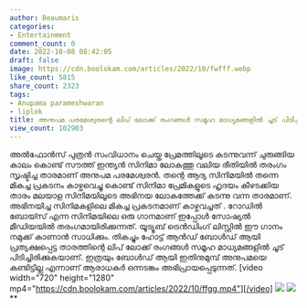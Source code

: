 ```yaml
---
author: Beaumaris
categories:
- Entertainment
comment_count: 0
date: 2022-10-08 08:42:05
draft: false
image: https://cdn.boolokam.com/articles/2022/10/fwfff.webp
like_count: 5815
share_count: 2323
tags:
- Anupama parameshwaran
- liplok
title: അനുപമ പരമേശ്വരന്റെ ലിപ് ലോക്ക് രംഗങ്ങൾ സമൂഹ മാധ്യമങ്ങളിൽ ചൂട് പിടിച്ചിരിക്കുകയാണ്
view_count: 102903
---
```


അൽഫോൻസ് പുത്രൻ സംവിധാനം ചെയ്ത പ്രേമത്തിലൂടെ കടന്നുവന്ന് ചുരുങ്ങിയ കാലം കൊണ്ട് സൗത്ത് ഇന്ത്യൻ സിനിമാ ലോകത്തു വലിയ രീതിയിൽ തരംഗം സൃഷ്ടിച്ച താരമാണ് അനുപമ പരമേശ്വരൻ. തന്റെ ആദ്യ സിനിമയിൽ തന്നെ മികച്ച പ്രകടനം കാഴ്ചവെച്ചു കൊണ്ട് സിനിമാ പ്രേമികളുടെ ഹൃദയം കീഴടക്കിയ താരം മലയാള സിനിമയിലൂടെ അഭിനയ ലോകത്തേക്ക് കടന്നു വന്ന താരമാണ്. അഭിനയിച്ച സിനിമകളിലെ മികച്ച പ്രകടനമാണ് കാഴ്ചവച്ചത് . റോഡിൽ ബോയ്സ് എന്ന സിനിമയിലെ ഒരു ഗാനമാണ് ഇപ്പോൾ സോഷ്യൽ മീഡിയയിൽ തരംഗമായിരിക്കുന്നത്. യൂട്യൂബ് ട്രെൻഡിംഗ് ലിസ്റ്റിൽ ഈ ഗാനം നമുക്ക് കാണാൻ സാധിക്കും. തികച്ചും ഹോട്ട് ആൻഡ് ബോൾഡ് ആയി പ്രത്യക്ഷപ്പെട്ട താരത്തിന്റെ ലിപ് ലോക്ക് രംഗങ്ങൾ സമൂഹ മാധ്യമങ്ങളിൽ ചൂട് പിടിച്ചിരിക്കുകയാണ്. ഇത്രയും ബോൾഡ് ആയി ഇതിനുമുമ്പ് അനുപമയെ കണ്ടിട്ടില്ല എന്നാണ് ആരാധകർ ഒന്നടങ്കം അഭിപ്രായപ്പെടുന്നത്. [video width="720" height="1280" mp4="https://cdn.boolokam.com/articles/2022/10/ffgg.mp4"][/video] ![](https://cdn.boolokam.com/articles/2022/10/fwfff.webp) ![](https://cdn.boolokam.com/articles/2022/10/r2rrrr.webp) **